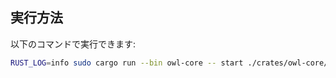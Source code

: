 ## 実行方法

以下のコマンドで実行できます:

```sh
RUST_LOG=info sudo cargo run --bin owl-core -- start ./crates/owl-core/config/owl-dev.toml
```